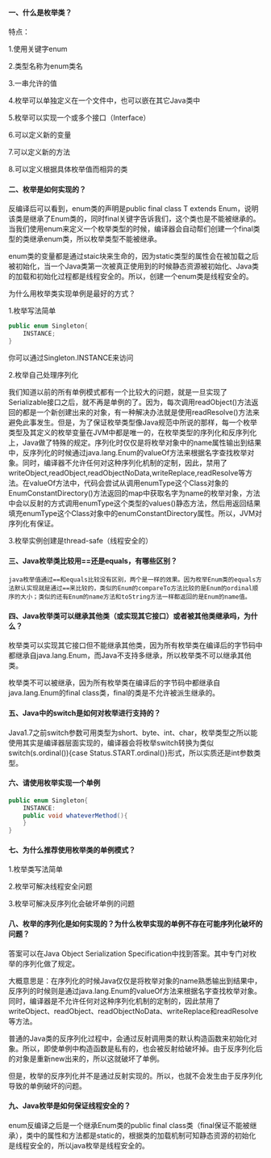 #### 一、什么是枚举类？

特点：

1.使用关键字enum

2.类型名称为enum类名

3.一串允许的值

4.枚举可以单独定义在一个文件中，也可以嵌在其它Java类中

5.枚举可以实现一个或多个接口（Interface）

6.可以定义新的变量

7.可以定义新的方法

8.可以定义根据具体枚举值而相异的类

#### 二、枚举是如何实现的？

反编译后可以看到，enum类的声明是public final class T extends Enum，说明该类是继承了Enum类的，同时final关键字告诉我们，这个类也是不能被继承的。当我们使用enum来定义一个枚举类型的时候，编译器会自动帮们创建一个final类型的类继承enum类，所以枚举类型不能被继承。

enum类的变量都是通过staic块来生命的，因为static类型的属性会在被加载之后被初始化，当一个Java类第一次被真正使用到的时候静态资源被初始化、Java类的加载和初始化过程都是线程安全的。所以，创建一个enum类是线程安全的。

为什么用枚举类实现单例是最好的方式？

1.枚举写法简单

```java
public enum Singleton{
    INSTANCE;
}
```

你可以通过Singleton.INSTANCE来访问

2.枚举自己处理序列化

我们知道以前的所有单例模式都有一个比较大的问题，就是一旦实现了Serializable接口之后，就不再是单例的了。因为，每次调用readObject()方法返回的都是一个新创建出来的对象，有一种解决办法就是使用readResolve()方法来避免此事发生。但是，为了保证枚举类型像Java规范中所说的那样，每一个枚举类型及其定义的枚举变量在JVM中都是唯一的，在枚举类型的序列化和反序列化上，Java做了特殊的规定。序列化时仅仅是将枚举对象中的name属性输出到结果中，反序列化的时候通过java.lang.Enum的valueOf方法来根据名字查找枚举对象。同时，编译器不允许任何对这种序列化机制的定制，因此，禁用了writeObject,readObject,readObjectNoData,writeReplace,readResolve等方法。在valueOf方法中，代码会尝试从调用enumType这个Class对象的EnumConstantDirectory()方法返回的map中获取名字为name的枚举对象，方法中会以反射的方式调用enumType这个类型的values()静态方法，然后用返回结果填充enumType这个Class对象中的enumConstantDirectory属性。所以，JVM对序列化有保证。

3.枚举实例创建是thread-safe（线程安全的）

#### 三、Java枚举类比较用==还是equals，有哪些区别？

	java枚举值通过==和equals比较没有区别，两个是一样的效果。因为枚举Enum类的equals方法默认实现就是通过==来比较的，类似的Enum的compareTo方法比较的是Enum的ordinal顺序的大小；类似的还有Enum的name方法和toString方法一样都返回的是Enum的name值。

#### 四、Java枚举类可以继承其他类（或实现其它接口）或者被其他类继承吗，为什么？

枚举类可以实现其它接口但不能继承其他类，因为所有枚举类在编译后的字节码中都继承自java.lang.Enum，而Java不支持多继承，所以枚举类不可以继承其他类。

枚举类不可以被继承，因为所有枚举类在编译后的字节码中都继承自java.lang.Enum的final class类，final的类是不允许被派生继承的。

#### 五、Java中的switch是如何对枚举进行支持的？

Java1.7之前switch参数可用类型为short、byte、int、char，枚举类型之所以能使用其实是编译器层面实现的，编译器会将枚举switch转换为类似switch(s.ordinal()){case Status.START.ordinal()}形式，所以实质还是int参数类型。

#### 六、请使用枚举实现一个单例

```java
public enum Singleton{
    INSTANCE:
    public void whateverMethod(){
    }
}
```

#### 七、为什么推荐使用枚举类的单例模式？

1.枚举类写法简单

2.枚举可解决线程安全问题

3.枚举可解决反序列化会破坏单例的问题

#### 八、枚举的序列化是如何实现的？为什么枚举实现的单例不存在可能序列化破坏的问题？

答案可以在Java Object Serialization Specification中找到答案。其中专门对枚举的序列化做了规定。

大概意思是：在序列化的时候Java仅仅是将枚举对象的name熟悉输出到结果中，反序列的时候则是通过java.lang.Enum的valueOf方法来根据名字查找枚举对象。同时，编译器是不允许任何对这种序列化机制的定制的，因此禁用了writeObject、readObject、readObjectNoData、writeReplace和readResolve等方法。

普通的Java类的反序列化过程中，会通过反射调用类的默认构造函数来初始化对象。所以，即使单例中构造函数是私有的，也会被反射给破坏掉。由于反序列化后的对象是重新new出来的，所以这就破坏了单例。

但是，枚举的反序列化并不是通过反射实现的。所以，也就不会发生由于反序列化导致的单例破坏的问题。

#### 九、Java枚举是如何保证线程安全的？

enum反编译之后是一个继承Enum类的public final class类（final保证不能被继承），类中的属性和方法都是static的，根据类的加载机制可知静态资源的初始化是线程安全的，所以java枚举是线程安全的。